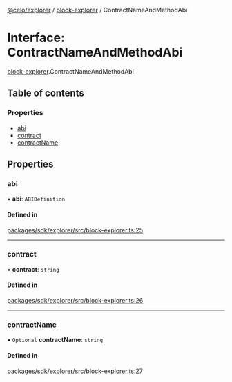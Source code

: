 [@celo/explorer](../README.md) / [block-explorer](../modules/block_explorer.md) / ContractNameAndMethodAbi

# Interface: ContractNameAndMethodAbi

[block-explorer](../modules/block_explorer.md).ContractNameAndMethodAbi

## Table of contents

### Properties

- [abi](block_explorer.ContractNameAndMethodAbi.md#abi)
- [contract](block_explorer.ContractNameAndMethodAbi.md#contract)
- [contractName](block_explorer.ContractNameAndMethodAbi.md#contractname)

## Properties

### abi

• **abi**: `ABIDefinition`

#### Defined in

[packages/sdk/explorer/src/block-explorer.ts:25](https://github.com/celo-org/developer-tooling/blob/master/packages/sdk/explorer/src/block-explorer.ts#L25)

___

### contract

• **contract**: `string`

#### Defined in

[packages/sdk/explorer/src/block-explorer.ts:26](https://github.com/celo-org/developer-tooling/blob/master/packages/sdk/explorer/src/block-explorer.ts#L26)

___

### contractName

• `Optional` **contractName**: `string`

#### Defined in

[packages/sdk/explorer/src/block-explorer.ts:27](https://github.com/celo-org/developer-tooling/blob/master/packages/sdk/explorer/src/block-explorer.ts#L27)
